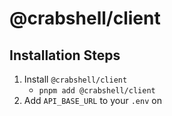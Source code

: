 # @crabshell/client 

## Installation Steps
1. Install `@crabshell/client`
   * `pnpm add @crabshell/client`
2. Add `API_BASE_URL` to your `.env` on 